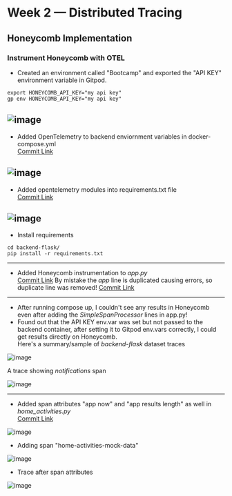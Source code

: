 # Week 2 — Distributed Tracing
## Honeycomb Implementation
### Instrument Honeycomb with OTEL
* Created an environment called "Bootcamp" and exported the "API KEY" environment variable in Gitpod.  
```APIKEY
export HONEYCOMB_API_KEY="my api key"
gp env HONEYCOMB_API_KEY="my api key"
```
![image](https://user-images.githubusercontent.com/105418424/222491501-b192a457-5377-4b8f-bc35-75f41ef9a209.png)
---------------
* Added OpenTelemetry to backend enviornment variables in docker-compose.yml  
[Commit Link](https://github.com/MahmoudGooda/aws-bootcamp-cruddur-2023/commit/a3702999a78310bc39c72e41a1e39d9f9e2765f8 "Commit Link")

![image](https://user-images.githubusercontent.com/105418424/222496226-8e51b3e3-63ba-4834-b8ea-13734a89ae8b.png)
---------------
* Added opentelemetry modules into requirements.txt file  
[Commit Link](https://github.com/MahmoudGooda/aws-bootcamp-cruddur-2023/commit/31146477ea41f4480e2138505cb6777de74ca965 "Commit Link")

![image](https://user-images.githubusercontent.com/105418424/222496416-8d4bdb08-98b5-41b4-ae10-6db18f89c490.png)
---------------

* Install requirements 
``` Install reqs
cd backend-flask/
pip install -r requirements.txt
```
---------------
* Added Honeycomb instrumentation to *app.py*  
[Commit Link](https://github.com/MahmoudGooda/aws-bootcamp-cruddur-2023/commit/75a31b0e9270a23bed793c87cf54326d9765d7dc "Commit Link")
By mistake the *app* line is duplicated causing errors, so duplicate line was removed!
[Commit Link](https://github.com/MahmoudGooda/aws-bootcamp-cruddur-2023/commit/1128f7dfbfa55da9f03d06b26ecd0131cb84f2ea "Commit Link")

---------------
* After running compose up, I couldn't see any results in Honeycomb even after adding the *SimpleSpanProcessor* lines in app.py!
* Found out that the API KEY env.var was set but not passed to the backend container, after setting it to Gitpod env.vars correctly, I could get results directly on Honeycomb.  
Here's a summary/sample of *backend-flask* dataset traces

![image](https://user-images.githubusercontent.com/105418424/222673758-7db10e62-b8be-48f6-951d-b2bda0311ffa.png)

A trace showing *notifications* span

![image](https://user-images.githubusercontent.com/105418424/222672150-a3327eb2-2250-4ce6-afa3-bfe594d67d94.png)

---------------
* Added span attributes "app now" and "app results length" as well in *home_activities.py*  
[Commit Link](https://github.com/MahmoudGooda/aws-bootcamp-cruddur-2023/commit/0b5b417820a6f3f0f7a7a2503757991915a1bf23 "Commit Link")

![image](https://user-images.githubusercontent.com/105418424/222672939-a9838b89-2bf8-4f1f-a466-81ae70733f18.png)

* Adding span "home-activities-mock-data"

![image](https://user-images.githubusercontent.com/105418424/222676999-93aa5322-6e91-47cd-b686-1eccbb7a62fb.png)

* Trace after span attributes

![image](https://user-images.githubusercontent.com/105418424/222678206-82ef79c1-d2b0-42e4-9202-3deb4f26cb59.png)
